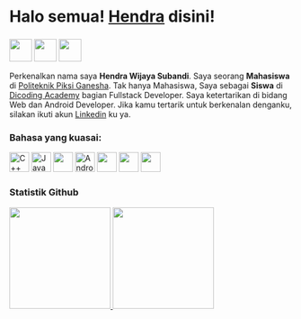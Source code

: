 # Halo semua! [Hendra](https://www.linkedin.com/in/hendra-wijaya-subandi-835501221/) disini!

### 

<a href="https://www.linkedin.com/in/hendra-wijaya-subandi-835501221/" target="_blank"><img height="40" src="https://img.icons8.com/external-justicon-lineal-color-justicon/64/000000/external-linkedin-social-media-justicon-lineal-color-justicon.png"/></a>
<a href="https://www.instagram.com/han__hyung/" target="_blank"><img height="40" src="https://img.icons8.com/external-justicon-lineal-color-justicon/64/000000/external-instagram-social-media-justicon-lineal-color-justicon.png"/></a>
<a href="mailto:hendrawijayasubandi@gmail.com" target="_blank"><img height="40" src="https://img.icons8.com/external-justicon-lineal-color-justicon/64/000000/external-gmail-social-media-justicon-lineal-color-justicon.png"/></a>

Perkenalkan nama saya **Hendra Wijaya Subandi**.
Saya seorang **Mahasiswa** di [Politeknik Piksi Ganesha](https://www.piksi.ac.id/).
Tak hanya Mahasiswa, Saya sebagai **Siswa** di [Dicoding Academy](htts://dicoding.com/) bagian Fullstack Developer.
Saya ketertarikan di bidang Web dan Android Developer.
Jika kamu tertarik untuk berkenalan denganku, silakan ikuti akun [Linkedin](https://www.linkedin.com/in/hendra-wijaya-subandi-835501221/) ku ya.

<!-- <img align="right" height="250" width="375" alt="" src="https://c.tenor.com/2uyENRmiUt0AAAAC/coding.gif" /> -->
<!-- <img style="border-radius: 10px !important;" align="right" height="100%" alt="" src="https://c.tenor.com/qJ5evVs-_uUAAAAC/coding.gif"/> -->

### Bahasa yang kuasai:

<div class="skills">
    <img height="35" src="https://img.icons8.com/color/48/000000/c-plus-plus-logo.png" alt="C++"/>
    <img height="35" src="https://img.icons8.com/color/48/000000/java-coffee-cup-logo--v2.png" alt="Java"/>
    <img height="35" src="https://img.icons8.com/color/48/000000/javascript--v1.png"/>
    <img height="35" src="https://img.icons8.com/color/48/000000/android-studio--v2.png" alt="Android Studio"/>
    <img height="35" src="https://img.icons8.com/color/48/000000/html-5--v1.png"/>
    <img height="35" src="https://img.icons8.com/color/48/000000/css3.png"/>
    <img height="35" src="https://img.icons8.com/color/48/000000/mysql-logo.png"/>
</div>

### Statistik Github

<p align="left">
<a href="https://github.com/hendrawijayasubandi">
  <img height="180em" src="https://github-readme-stats-eight-theta.vercel.app/api?username=hendrawijayasubandi&show_icons=true&theme=algolia&include_all_commits=true&count_private=true"/>
  <img height="180em" src="https://github-readme-stats-eight-theta.vercel.app/api/top-langs/?username=hendrawijayasubandi&layout=compact&langs_count=8&theme=algolia"/>
</a>
</p>
